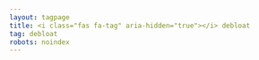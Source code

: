 ```yaml
---
layout: tagpage
title: <i class="fas fa-tag" aria-hidden="true"></i> debloat
tag: debloat
robots: noindex
---
```


